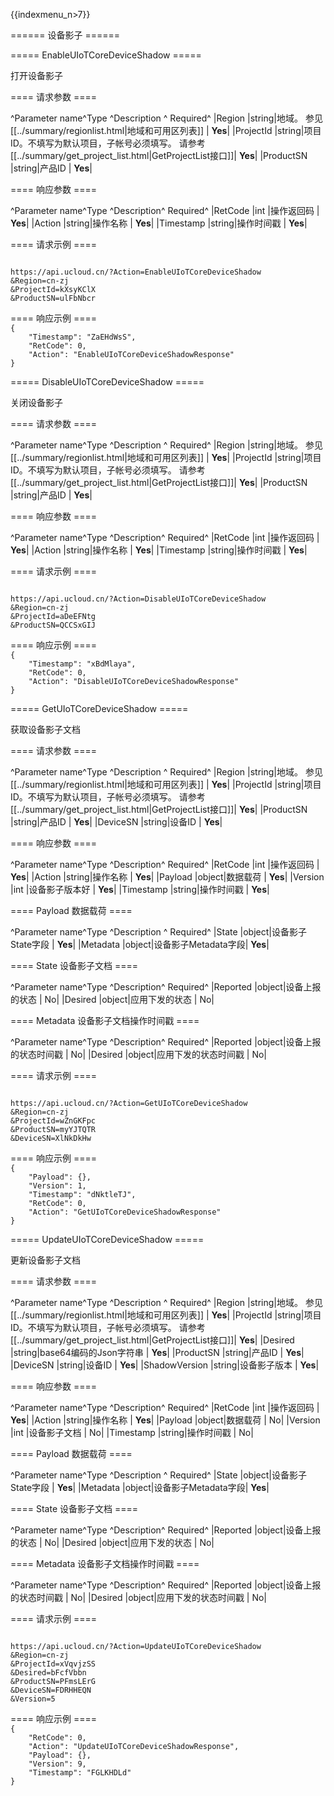 {{indexmenu_n>7}}

====== 设备影子 ======

===== EnableUIoTCoreDeviceShadow =====

打开设备影子

==== 请求参数 ====

^Parameter name^Type  ^Description                                                                    ^  Required^
|Region        |string|地域。 参见 [[../summary/regionlist.html|地域和可用区列表]]                                 |   **Yes**|
|ProjectId     |string|项目ID。不填写为默认项目，子帐号必须填写。 请参考[[../summary/get_project_list.html|GetProjectList接口]]|   **Yes**|
|ProductSN     |string|产品ID                                                                           |   **Yes**|

==== 响应参数 ====

^Parameter name^Type  ^Description^  Required^
|RetCode       |int   |操作返回码      |   **Yes**|
|Action        |string|操作名称       |   **Yes**|
|Timestamp     |string|操作时间戳      |   **Yes**|

==== 请求示例 ====

<code>
https://api.ucloud.cn/?Action=EnableUIoTCoreDeviceShadow
&Region=cn-zj
&ProjectId=kXsyKClX
&ProductSN=ulFbNbcr

</code>
==== 响应示例 ====

<code>
{
    "Timestamp": "ZaEHdWsS",
    "RetCode": 0,
    "Action": "EnableUIoTCoreDeviceShadowResponse"
}

</code>
===== DisableUIoTCoreDeviceShadow =====

关闭设备影子

==== 请求参数 ====

^Parameter name^Type  ^Description                                                                    ^  Required^
|Region        |string|地域。 参见 [[../summary/regionlist.html|地域和可用区列表]]                                 |   **Yes**|
|ProjectId     |string|项目ID。不填写为默认项目，子帐号必须填写。 请参考[[../summary/get_project_list.html|GetProjectList接口]]|   **Yes**|
|ProductSN     |string|产品ID                                                                           |   **Yes**|

==== 响应参数 ====

^Parameter name^Type  ^Description^  Required^
|RetCode       |int   |操作返回码      |   **Yes**|
|Action        |string|操作名称       |   **Yes**|
|Timestamp     |string|操作时间戳      |   **Yes**|

==== 请求示例 ====

<code>
https://api.ucloud.cn/?Action=DisableUIoTCoreDeviceShadow
&Region=cn-zj
&ProjectId=aDeEFNtg
&ProductSN=QCCSxGIJ

</code>
==== 响应示例 ====

<code>
{
    "Timestamp": "xBdMlaya",
    "RetCode": 0,
    "Action": "DisableUIoTCoreDeviceShadowResponse"
}

</code>
===== GetUIoTCoreDeviceShadow =====

获取设备影子文档

==== 请求参数 ====

^Parameter name^Type  ^Description                                                                    ^  Required^
|Region        |string|地域。 参见 [[../summary/regionlist.html|地域和可用区列表]]                                 |   **Yes**|
|ProjectId     |string|项目ID。不填写为默认项目，子帐号必须填写。 请参考[[../summary/get_project_list.html|GetProjectList接口]]|   **Yes**|
|ProductSN     |string|产品ID                                                                           |   **Yes**|
|DeviceSN      |string|设备ID                                                                           |   **Yes**|

==== 响应参数 ====

^Parameter name^Type  ^Description^  Required^
|RetCode       |int   |操作返回码      |   **Yes**|
|Action        |string|操作名称       |   **Yes**|
|Payload       |object|数据载荷       |   **Yes**|
|Version       |int   |设备影子版本好    |   **Yes**|
|Timestamp     |string|操作时间戳      |   **Yes**|

==== Payload 数据载荷 ====

^Parameter name^Type  ^Description   ^  Required^
|State         |object|设备影子State字段   |   **Yes**|
|Metadata      |object|设备影子Metadata字段|   **Yes**|

==== State 设备影子文档 ====

^Parameter name^Type  ^Description^  Required^
|Reported      |object|设备上报的状态    |        No|
|Desired       |object|应用下发的状态    |        No|

==== Metadata 设备影子文档操作时间戳 ====

^Parameter name^Type  ^Description^  Required^
|Reported      |object|设备上报的状态时间戳 |        No|
|Desired       |object|应用下发的状态时间戳 |        No|

==== 请求示例 ====

<code>
https://api.ucloud.cn/?Action=GetUIoTCoreDeviceShadow
&Region=cn-zj
&ProjectId=wZnGKFpc
&ProductSN=myYJTQTR
&DeviceSN=XlNkDkHw

</code>
==== 响应示例 ====

<code>
{
    "Payload": {},
    "Version": 1,
    "Timestamp": "dNktleTJ",
    "RetCode": 0,
    "Action": "GetUIoTCoreDeviceShadowResponse"
}

</code>
===== UpdateUIoTCoreDeviceShadow =====

更新设备影子文档

==== 请求参数 ====

^Parameter name^Type  ^Description                                                                    ^  Required^
|Region        |string|地域。 参见 [[../summary/regionlist.html|地域和可用区列表]]                                 |   **Yes**|
|ProjectId     |string|项目ID。不填写为默认项目，子帐号必须填写。 请参考[[../summary/get_project_list.html|GetProjectList接口]]|   **Yes**|
|Desired       |string|base64编码的Json字符串                                                               |   **Yes**|
|ProductSN     |string|产品ID                                                                           |   **Yes**|
|DeviceSN      |string|设备ID                                                                           |   **Yes**|
|ShadowVersion |string|设备影子版本                                                                         |   **Yes**|

==== 响应参数 ====

^Parameter name^Type  ^Description^  Required^
|RetCode       |int   |操作返回码      |   **Yes**|
|Action        |string|操作名称       |   **Yes**|
|Payload       |object|数据载荷       |        No|
|Version       |int   |设备影子文档     |        No|
|Timestamp     |string|操作时间戳      |        No|

==== Payload 数据载荷 ====

^Parameter name^Type  ^Description   ^  Required^
|State         |object|设备影子State字段   |   **Yes**|
|Metadata      |object|设备影子Metadata字段|   **Yes**|

==== State 设备影子文档 ====

^Parameter name^Type  ^Description^  Required^
|Reported      |object|设备上报的状态    |        No|
|Desired       |object|应用下发的状态    |        No|

==== Metadata 设备影子文档操作时间戳 ====

^Parameter name^Type  ^Description^  Required^
|Reported      |object|设备上报的状态时间戳 |        No|
|Desired       |object|应用下发的状态时间戳 |        No|

==== 请求示例 ====

<code>
https://api.ucloud.cn/?Action=UpdateUIoTCoreDeviceShadow
&Region=cn-zj
&ProjectId=xVqvjzSS
&Desired=bFcfVbbn
&ProductSN=PFmsLErG
&DeviceSN=FDRHHEQN
&Version=5

</code>
==== 响应示例 ====

<code>
{
    "RetCode": 0,
    "Action": "UpdateUIoTCoreDeviceShadowResponse",
    "Payload": {},
    "Version": 9,
    "Timestamp": "FGLKHDLd"
}

</code>
